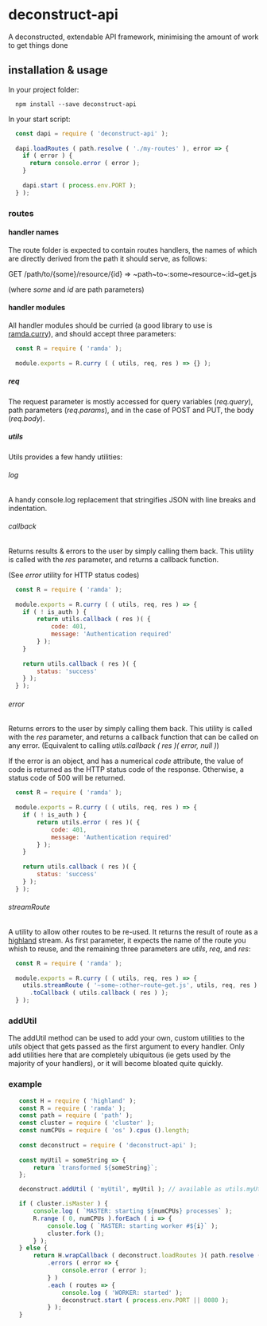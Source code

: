 # deconstruct-api
A deconstructed, extendable API framework, minimising the amount of work to get things done

## installation & usage

In your project folder:
```
  npm install --save deconstruct-api
```

In your start script:
```js
  const dapi = require ( 'deconstruct-api' );
  
  dapi.loadRoutes ( path.resolve ( './my-routes' ), error => {
    if ( error ) {
      return console.error ( error );
    }
    
    dapi.start ( process.env.PORT );
  } );
```

### routes

#### handler names

The route folder is expected to contain routes handlers, the names of which are directly derived from the path it should serve, as follows:

GET /path/to/{some}/resource/{id} => ~path~to~:some~resource~:id~get.js

(where _some_ and _id_ are path parameters)

#### handler modules

All handler modules should be curried (a good library to use is [ramda.curry](http://ramdajs.com/docs/#curry)), and should accept three parameters:

```js
  const R = require ( 'ramda' );
  
  module.exports = R.curry ( ( utils, req, res ) => {} );
```

##### req

The request parameter is mostly accessed for query variables (_req.query_), path parameters (_req.params_), and in the case of POST and PUT, the body (_req.body_).

##### utils

Utils provides a few handy utilities:

###### log

A handy console.log replacement that stringifies JSON with line breaks and indentation.

###### callback

Returns results & errors to the user by simply calling them back. This utility is called with the _res_ parameter, and returns a callback function.

(See _error_ utility for HTTP status codes)

```js
  const R = require ( 'ramda' );
  
  module.exports = R.curry ( ( utils, req, res ) => {
    if ( ! is_auth ) {
        return utils.callback ( res )( {
            code: 401,
            message: 'Authentication required'
        } );
    }
    
    return utils.callback ( res )( {
        status: 'success'
    } );
  } );
```

###### error

Returns errors to the user by simply calling them back. This utility is called with the _res_ parameter, and returns a callback function that can be called on any error. (Equivalent to calling _utils.callback ( res )( error, null )_)

If the error is an object, and has a numerical _code_ attribute, the value of code is returned as the HTTP status code of the response.
Otherwise, a status code of 500 will be returned.

```js
  const R = require ( 'ramda' );
  
  module.exports = R.curry ( ( utils, req, res ) => {
    if ( ! is_auth ) {
        return utils.error ( res )( {
            code: 401,
            message: 'Authentication required'
        } );
    }
    
    return utils.callback ( res )( {
        status: 'success'
    } );
  } );
```

###### streamRoute

A utility to allow other routes to be re-used. It returns the result of route as a [highland](http://highlandjs.org/) stream. As first parameter, it expects the name of the route you whish to reuse, and the remaining three parameters are _utils_, _req_, and _res_:

```js
  const R = require ( 'ramda' );
  
  module.exports = R.curry ( ( utils, req, res ) => {
    utils.streamRoute ( '~some~:other~route~get.js', utils, req, res )
      .toCallback ( utils.callback ( res ) );
  } );
```

### addUtil

The addUtil method can be used to add your own, custom utilities to the _utils_ object that gets passed as the first argument to every handler. Only add utilities here that are completely ubiquitous (ie gets used by the majority of your handlers), or it will become bloated quite quickly.

### example

```js
   const H = require ( 'highland' );
   const R = require ( 'ramda' );
   const path = require ( 'path' );
   const cluster = require ( 'cluster' );
   const numCPUs = require ( 'os' ).cpus ().length;
   
   const deconstruct = require ( 'deconstruct-api' );
   
   const myUtil = someString => {
       return `transformed ${someString}`;
   };

   deconstruct.addUtil ( 'myUtil', myUtil ); // available as utils.myUtil ()

   if ( cluster.isMaster ) {
       console.log ( `MASTER: starting ${numCPUs} processes` );
       R.range ( 0, numCPUs ).forEach ( i => {
           console.log ( `MASTER: starting worker #${i}` );
           cluster.fork ();
       } );
   } else {
       return H.wrapCallback ( deconstruct.loadRoutes )( path.resolve ( './routes' ) )
           .errors ( error => {
               console.error ( error );
           } )
           .each ( routes => {
               console.log ( 'WORKER: started' );
               deconstruct.start ( process.env.PORT || 8080 );
           } );
   }
```
